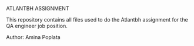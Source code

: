ATLANTBH ASSIGNMENT 

This repository contains all files used to do the Atlantbh assignment for the QA engineer job position. 

Author: Amina Poplata